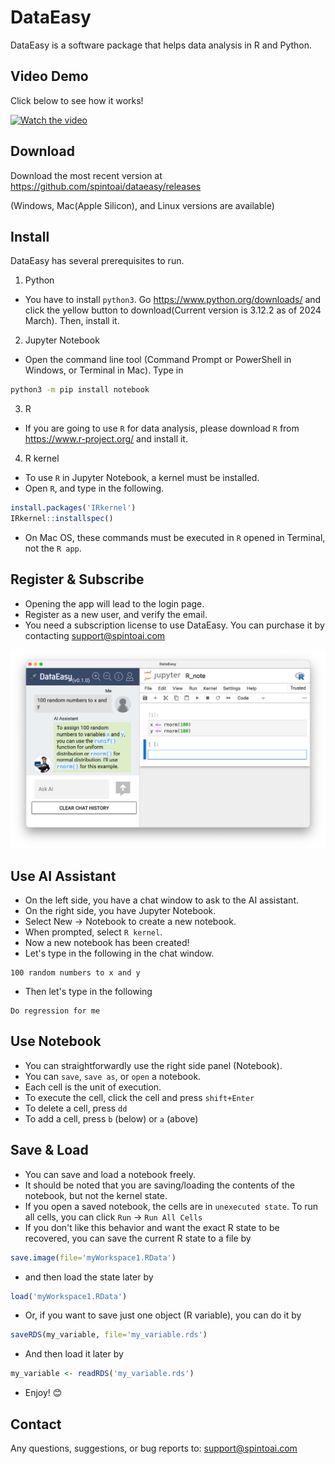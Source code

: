 # DataEasy

DataEasy is a software package that helps data analysis in R and Python.

## Video Demo
Click below to see how it works!

[![Watch the video](https://img.youtube.com/vi/gPMz9_leUpw/maxresdefault.jpg)](https://www.youtube.com/watch?v=gPMz9_leUpw)


## Download

Download the most recent version at
https://github.com/spintoai/dataeasy/releases

(Windows, Mac(Apple Silicon), and Linux versions are available)

## Install

DataEasy has several prerequisites to run.

1. Python

- You have to install `python3`. Go https://www.python.org/downloads/
  and click the yellow button to download(Current version is 3.12.2 as of 2024 March). Then, install it.

2. Jupyter Notebook

- Open the command line tool (Command Prompt or PowerShell in Windows, or Terminal in Mac). Type in

```bash
python3 -m pip install notebook
```

3. R

- If you are going to use `R` for data analysis, please download `R` from https://www.r-project.org/ and install it.

4. R kernel

- To use `R` in Jupyter Notebook, a kernel must be installed.
- Open `R`, and type in the following.

```R
install.packages('IRkernel')
IRkernel::installspec()
```

- On Mac OS, these commands must be executed in `R` opened in Terminal, not the `R app`.

## Register & Subscribe

- Opening the app will lead to the login page.
- Register as a new user, and verify the email.
- You need a subscription license to use DataEasy. You can purchase it by contacting support@spintoai.com

![Screenshot](https://github.com/spintoai/dataeasy/blob/main/asset/screenshot1.png)

## Use AI Assistant

- On the left side, you have a chat window to ask to the AI assistant.
- On the right side, you have Jupyter Notebook.
- Select New -> Notebook to create a new notebook.
- When prompted, select `R kernel`.
- Now a new notebook has been created!
- Let's type in the following in the chat window.

```
100 random numbers to x and y
```

- Then let's type in the following

```
Do regression for me
```

## Use Notebook

- You can straightforwardly use the right side panel (Notebook).
- You can `save`, `save as`, or `open` a notebook.
- Each cell is the unit of execution.
- To execute the cell, click the cell and press `shift+Enter`
- To delete a cell, press `dd`
- To add a cell, press `b` (below) or `a` (above)

## Save & Load

- You can save and load a notebook freely.
- It should be noted that you are saving/loading the contents of the notebook, but not the kernel state. 
- If you open a saved notebook, the cells are in `unexecuted state`. To run all cells, you can click `Run` -> `Run All Cells`
- If you don't like this behavior and want the exact R state to be recovered, you can save the current R state to a file by
```R
save.image(file='myWorkspace1.RData')
```
- and then load the state later by
```R
load('myWorkspace1.RData')
```
- Or, if you want to save just one object (R variable), you can do it by
```R
saveRDS(my_variable, file='my_variable.rds')
```
- And then load it later by
```R
my_variable <- readRDS('my_variable.rds')
```

- Enjoy! 😊

## Contact

Any questions, suggestions, or bug reports to:
support@spintoai.com

